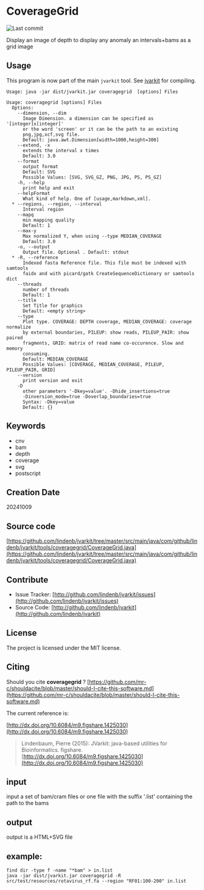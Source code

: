 # CoverageGrid

![Last commit](https://img.shields.io/github/last-commit/lindenb/jvarkit.png)

Display an image of depth to display any anomaly an intervals+bams as a grid image


## Usage


This program is now part of the main `jvarkit` tool. See [jvarkit](JvarkitCentral.md) for compiling.


```
Usage: java -jar dist/jvarkit.jar coveragegrid  [options] Files

Usage: coveragegrid [options] Files
  Options:
    --dimension, --dim
      Image Dimension. a dimension can be specified as '[integer]x[integer]' 
      or the word 'screen' or it can be the path to an existing 
      png,jpg,xcf,svg file.
      Default: java.awt.Dimension[width=1000,height=300]
    --extend, -x
      extends the interval x times
      Default: 3.0
    --format
      output format
      Default: SVG
      Possible Values: [SVG, SVG_GZ, PNG, JPG, PS, PS_GZ]
    -h, --help
      print help and exit
    --helpFormat
      What kind of help. One of [usage,markdown,xml].
  * --regions, --region, --interval
      Interval region
    --mapq
      min mapping quality
      Default: 1
    --max-y
      Max normalized Y, when using --type MEDIAN_COVERAGE
      Default: 3.0
    -o, --output
      Output file. Optional . Default: stdout
  * -R, --reference
      Indexed fasta Reference file. This file must be indexed with samtools 
      faidx and with picard/gatk CreateSequenceDictionary or samtools dict
    --threads
      number of threads
      Default: 1
    --title
      Set Title for graphics
      Default: <empty string>
    --type
      Plot type. COVERAGE: DEPTH coverage, MEDIAN_COVERAGE: coverage normalize 
      by external boundaries, PILEUP: show reads, PILEUP_PAIR: show paired 
      fragments, GRID: matrix of read name co-occurence. Slow and memory 
      consuming. 
      Default: MEDIAN_COVERAGE
      Possible Values: [COVERAGE, MEDIAN_COVERAGE, PILEUP, PILEUP_PAIR, GRID]
    --version
      print version and exit
    -D
      other parameters '-Dkey=value'. -Dhide_insertions=true 
      -Dinversion_mode=true -Doverlap_boundaries=true
      Syntax: -Dkey=value
      Default: {}

```


## Keywords

 * cnv
 * bam
 * depth
 * coverage
 * svg
 * postscript



## Creation Date

20241009

## Source code 

[https://github.com/lindenb/jvarkit/tree/master/src/main/java/com/github/lindenb/jvarkit/tools/coveragegrid/CoverageGrid.java](https://github.com/lindenb/jvarkit/tree/master/src/main/java/com/github/lindenb/jvarkit/tools/coveragegrid/CoverageGrid.java)


## Contribute

- Issue Tracker: [http://github.com/lindenb/jvarkit/issues](http://github.com/lindenb/jvarkit/issues)
- Source Code: [http://github.com/lindenb/jvarkit](http://github.com/lindenb/jvarkit)

## License

The project is licensed under the MIT license.

## Citing

Should you cite **coveragegrid** ? [https://github.com/mr-c/shouldacite/blob/master/should-I-cite-this-software.md](https://github.com/mr-c/shouldacite/blob/master/should-I-cite-this-software.md)

The current reference is:

[http://dx.doi.org/10.6084/m9.figshare.1425030](http://dx.doi.org/10.6084/m9.figshare.1425030)

> Lindenbaum, Pierre (2015): JVarkit: java-based utilities for Bioinformatics. figshare.
> [http://dx.doi.org/10.6084/m9.figshare.1425030](http://dx.doi.org/10.6084/m9.figshare.1425030)

## input

input a set of bam/cram files or one file with the suffix '.list' containing the path to the bams

## output

output is a HTML+SVG file

## example:

```
find dir -type f -name "*bam" > in.list 
java -jar dist/jvarkit.jar coveragegrid -R src/test/resources/rotavirus_rf.fa --region "RF01:100-200" in.list
```



